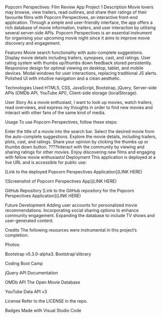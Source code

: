 Popcorn Perspectives: Film Review App Project 1
Description
Movie lovers may browse, view trailers, read outlines, and share their ratings of their favourite films with Popcorn Perspectives, an interactive front-end application. Through a simple and user-friendly interface, the app offers a rich database of movie information, trailers, and user interaction by utilising several server-side APIs. Popcorn Perspectives is an essential instrument for organising your upcoming movie night since it aims to improve movie discovery and engagement.

Features
Movie search functionality with auto-complete suggestions. Display movie details including trailers, synopses, cast, and ratings. User rating system with thumbs up/thumbs down feedback stored persistently. Responsive design for optimal viewing on desktop, tablet, and mobile devices. Modal windows for user interactions, replacing traditional JS alerts. Polished UI with intuitive navigation and a clean aesthetic.

Technologies Used
HTML5, CSS, JavaScript, Bootstrap, jQuery, Server-side APIs (OMDb API, YouTube API), Client-side storage (localStorage).

User Story
As a movie enthusiast, I want to look up movies, watch trailers, read overviews, and express my thoughts in order to find new movies and interact with other fans of the same kind of media.

Usage
To use Popcorn Perspectives, follow these steps:

Enter the title of a movie into the search bar.
Select the desired movie from the auto-complete suggestions.
Explore the movie details, including trailers, plots, cast, and ratings.
Share your opinion by clicking the thumbs up or thumbs down button.
????Interact with the community by viewing and sharing ratings for other movies.
Enjoy discovering new films and engaging with fellow movie enthusiasts!
Deployment
This application is deployed at a live URL and is accessible for public use:

[Link to the deployed Popcorn Perspectives Application](LINK HERE)

![Screenshot of Popcorn Perspectives App](LINK HERE)

GitHub Repository
[Link to the GitHub repository for the Popcorn Perspectives Application](LINK HERE)

Future Development
Adding user accounts for personalized movie recommendations. Incorporating social sharing options to enhance community engagement. Expanding the database to include TV shows and user-generated content.

Credits
The following resources were instrumental in this project’s completion:

Photos:

Bootstrap v5.3.0-alpha3. Bootstrap'slibrary

Coding Boot Camp

jQuery API Documentation

OMDb API The Open Movie Database

YouTube Data API v3

License
Refer to the LICENSE in the repo.

Badges
Made with Visual Studio Code

